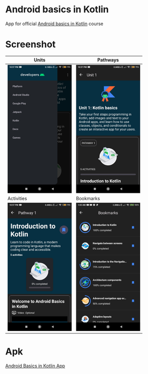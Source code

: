 # Android basics in Kotlin

App for official [Android basics in Kotlin](https://developer.android.com/courses/android-basics-kotlin/course) course

# Screenshot

| Units | Pathways |
|-------|----------|
| <img src="/readme/screenshot-1.jpg" alt="screenshot-units" height="400"/> | <img src="/readme/screenshot-2.jpg" alt="screenshot-pathways" height="400"/> |
| Activities | Bookmarks |
| <img src="/readme/screenshot-3.jpg" alt="screenshot-activities" height="400"/> | <img src="/readme/screenshot-4.jpg" alt="screenshot-bookmarks" height="400"/> |

# Apk

[Android Basics in Kotlin App](https://github.com/aungk000/android-basics-in-kotlin/blob/main/readme/app-debug.apk)
